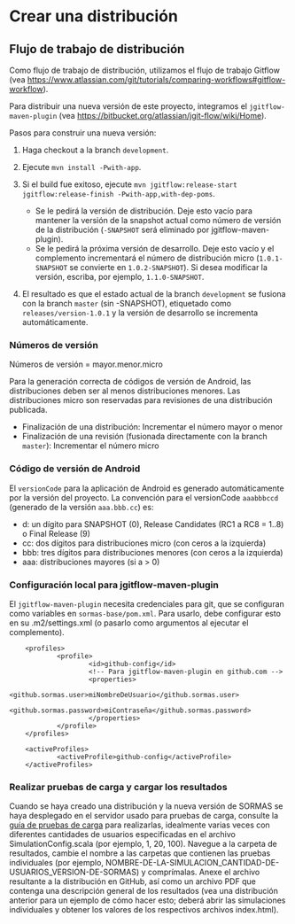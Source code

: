 # Crear una distribución

## Flujo de trabajo de distribución

Como flujo de trabajo de distribución, utilizamos el flujo de trabajo Gitflow (vea https://www.atlassian.com/git/tutorials/comparing-workflows#gitflow-workflow).

Para distribuir una nueva versión de este proyecto, integramos el <code>jgitflow-maven-plugin</code> (vea https://bitbucket.org/atlassian/jgit-flow/wiki/Home).

Pasos para construir una nueva versión:

1. Haga checkout a la branch <code>development</code>.
2. Ejecute <code>mvn install -Pwith-app</code>.
3. Si el build fue exitoso, ejecute <code>mvn jgitflow:release-start jgitflow:release-finish -Pwith-app,with-dep-poms</code>.
	- Se le pedirá la versión de distribución. Deje esto vacío para mantener la versión de la snapshot actual como número de versión de la distribución (<code>-SNAPSHOT</code> será eliminado por jgitflow-maven-plugin).
	- Se le pedirá la próxima versión de desarrollo. Deje esto vacío y el complemento incrementará el número de distribución micro (<code>1.0.1-SNAPSHOT</code> se convierte en <code>1.0.2-SNAPSHOT</code>). Si desea modificar la versión, escriba, por ejemplo, <code>1.1.0-SNAPSHOT</code>.

4. El resultado es que el estado actual de la branch <code>development</code> se fusiona con la branch <code>master</code> (sin -SNAPSHOT), etiquetado como <code>releases/version-1.0.1</code> y la versión de desarrollo se incrementa automáticamente.

### Números de versión

Números de versión = mayor.menor.micro

Para la generación correcta de códigos de versión de Android, las distribuciones deben ser al menos distribuciones menores. Las distribuciones micro son reservadas para revisiones de una distribución publicada.
- Finalización de una distribución: Incrementar el número mayor o menor
- Finalización de una revisión (fusionada directamente con la branch <code>master</code>): Incrementar el número micro

### Código de versión de Android

El <code>versionCode</code> para la aplicación de Android es generado automáticamente por la versión del proyecto.
La convención para el versionCode <code>aaabbbccd</code> (generado de la versión <code>aaa.bbb.cc</code>) es:
  - d: un dígito para SNAPSHOT (0), Release Candidates (RC1 a RC8 = 1..8) o Final Release (9)
  - cc: dos dígitos para distribuciones micro (con ceros a la izquierda)
  - bbb: tres dígitos para distribuciones menores (con ceros a la izquierda)
  - aaa: distribuciones mayores (si a > 0)


### Configuración local para jgitflow-maven-plugin

El <code>jgitflow-maven-plugin</code> necesita credenciales para git, que se configuran como variables en <code>sormas-base/pom.xml</code>. 
Para usarlo, debe configurar esto en su .m2/settings.xml (o pasarlo como argumentos al ejecutar el complemento).

        <profiles>
                <profile>
                        <id>github-config</id>
                        <!-- Para jgitflow-maven-plugin en github.com -->
                        <properties>
                                <github.sormas.user>miNombreDeUsuario</github.sormas.user>
                                <github.sormas.password>miContraseña</github.sormas.password>
                        </properties>
                </profile>
        </profiles>

        <activeProfiles>
                <activeProfile>github-config</activeProfile>
        </activeProfiles>

### Realizar pruebas de carga y cargar los resultados

Cuando se haya creado una distribución y la nueva versión de SORMAS se haya desplegado en el servidor usado para pruebas de carga, consulte la [guía de pruebas de carga](LOAD_TESTING.md) para realizarlas, idealmente varias veces con diferentes cantidades de usuarios especificadas en el archivo SimulationConfig.scala (por ejemplo, 1, 20, 100). Navegue a la carpeta de resultados, cambie el nombre a las carpetas que contienen las pruebas individuales (por ejemplo, NOMBRE-DE-LA-SIMULACION_CANTIDAD-DE-USUARIOS_VERSION-DE-SORMAS) y comprímalas. Anexe el archivo resultante a la distribución en GitHub, así como un archivo PDF que contenga una descripción general de los resultados (vea una distribución anterior para un ejemplo de cómo hacer esto; deberá abrir las simulaciones individuales y obtener los valores de los respectivos archivos index.html).
